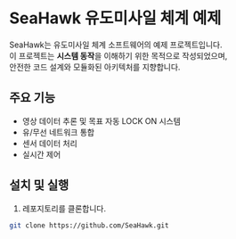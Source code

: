 # SeaHawk 유도미사일 체계 예제

SeaHawk는 유도미사일 체계 소프트웨어의 예제 프로젝트입니다.  
이 프로젝트는 **시스템 동작**을 이해하기 위한 목적으로 작성되었으며,  
안전한 코드 설계와 모듈화된 아키텍처를 지향합니다.

## 주요 기능
- 영상 데이터 추론 및 목표 자동 LOCK ON 시스템
- 유/무선 네트워크 통합
- 센서 데이터 처리
- 실시간 제어

## 설치 및 실행

1. 레포지토리를 클론합니다.

```bash
git clone https://github.com/SeaHawk.git
```